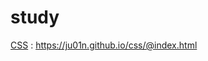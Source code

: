 # study
[CSS](https://img.shields.io/badge/CSS-239120?&style=for-the-badge&logo=css3&logoColor=white) : https://ju01n.github.io/css/@index.html

